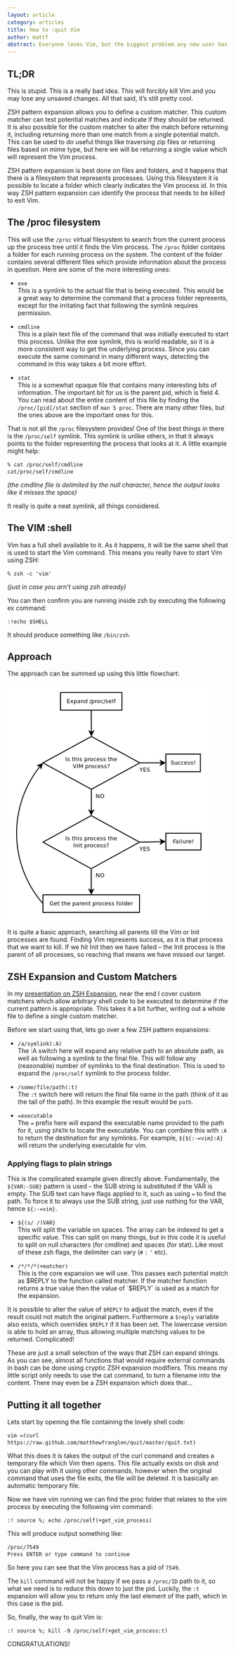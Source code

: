 ```yaml
---
layout: article
category: articles
title: How to :quit Vim
author: mattf
abstract: Everyone loves Vim, but the biggest problem any new user has is everything, including exiting the program. I hope to help newbies out with this tricky problem by showing a way to quit Vim using ZSH Expansion.
---
```


## TL;DR
This is stupid. This is a really bad idea. This will forcibly kill Vim and you may lose any unsaved changes. All that said, it’s still pretty cool.

ZSH pattern expansion allows you to define a custom matcher. This custom matcher can test potential matches and indicate if they should be returned. It is also possible for the custom matcher to alter the match before returning it, including returning more than one match from a single potential match. This can be used to do useful things like traversing zip files or returning files based on mime type, but here we will be returning a single value which will represent the Vim process.

ZSH pattern expansion is best done on files and folders, and it happens that there is a filesystem that represents processes. Using this filesystem it is possible to locate a folder which clearly indicates the Vim process id. In this way ZSH pattern expansion can identify the process that needs to be killed to exit Vim.

## The /proc filesystem

This will use the `/proc` virtual filesystem to search from the current process up the process tree until it finds the Vim process. The `/proc` folder contains a folder for each running process on the system. The content of the folder contains several different files which provide information about the process in question. Here are some of the more interesting ones:

* `exe`  
  This is a symlink to the actual file that is being executed. This would be a great way to determine the command that a process folder represents, except for the irritating fact that following the symlink requires permission.

* `cmdline`  
  This is a plain text file of the command that was initially executed to start this process. Unlike the exe symlink, this is world readable, so it is a more consistent way to get the underlying process. Since you can execute the same command in many different ways, detecting the command in this way takes a bit more effort.

* `stat`  
  This is a somewhat opaque file that contains many interesting bits of information. The important bit for us is the parent pid, which is field 4. You can read about the entire content of this file by finding the `/proc/[pid]/stat` section of `man 5 proc`.
There are many other files, but the ones above are the important ones for this.

That is not all the `/proc` filesystem provides! One of the best things in there is the `/proc/self` symlink. This symlink is unlike others, in that it always points to the folder representing the process that looks at it. A little example might help:

    % cat /proc/self/cmdline
    cat/proc/self/cmdline

*(the cmdline file is delimited by the null character, hence the output looks like it misses the space)*

It really is quite a neat symlink, all things considered.

## The VIM :shell

Vim has a full shell available to it. As it happens, it will be the same shell that is used to start the Vim command. This means you really have to start Vim using ZSH:

    % zsh -c 'vim'
*(just in case you arn’t using zsh already)*

You can then confirm you are running inside zsh by executing the following ex command:

    :!echo $SHELL
It should produce something like `/bin/zsh`.

## Approach

The approach can be summed up using this little flowchart:

![flowchart](/articles/img/quit-vim-flowchart.png)

It is quite a basic approach, searching all parents till the Vim or Init processes are found. Finding Vim represents success, as it is that process that we want to kill. If we hit Init then we have failed – the Init process is the parent of all processes, so reaching that means we have missed our target.

## ZSH Expansion and Custom Matchers

In my [presentation on ZSH Expansion](http://labs.semantico.com/talks/2013/01/14/zsh-expansion.html), near the end I cover custom matchers which allow arbitrary shell code to be executed to determine if the current pattern is appropriate. This takes it a bit further, writing out a whole file to define a single custom matcher.

Before we start using that, lets go over a few ZSH pattern expansions:

* `/a/symlink(:A)`  
  The :A switch here will expand any relative path to an absolute path, as well as following a symlink to the final file. This will follow any (reasonable) number of symlinks to the final destination. This is used to expand the `/proc/self` symlink to the process folder.

* `/some/file/path(:t)`  
  The `:t` switch here will return the final file name in the path (think of it as the tail of the path). In this example the result would be `path`.

* `=executable`  
  The `=` prefix here will expand the executable name provided to the path for it, using `$PATH` to locate the executable. You can combine this with `:A` to return the destination for any symlinks. For example, `${${:-=vim}:A}` will return the underlying executable for vim.

### Applying flags to plain strings
This is the complicated example given directly above. Fundamentally, the `${VAR:-SUB}` pattern is used – the SUB string is substituted if the VAR is empty. The SUB text can have flags applied to it, such as using `=` to find the path. To force it to always use the SUB string, just use nothing for the VAR, hence `${:-=vim}`.

* `${(s/ /)VAR}`  
  This will split the variable on spaces. The array can be indexed to get a specific value. This can split on many things, but in this code it is useful to split on null characters (for cmdline) and spaces (for stat). Like most of these zsh flags, the delimiter can vary (`#` `:` `‘` etc).

* `/*/*/*(+matcher)`  
This is the core expansion we will use. This passes each potential match as $REPLY to the function called matcher. If the matcher function returns a true value then the value of `$REPLY` is used as a match for the expansion.

It is possible to alter the value of `$REPLY` to adjust the match, even if the result could not match the original pattern. Furthermore a `$reply` variable also exists, which overrides `$REPLY` if it has been set. The lowercase version is able to hold an array, thus allowing multiple matching values to be returned. Complicated!

These are just a small selection of the ways that ZSH can expand strings. As you can see, almost all functions that would require external commands in bash can be done using cryptic ZSH expansion modifiers. This means my little script only needs to use the cat command, to turn a filename into the content. There may even be a ZSH expansion which does that...

## Putting it all together

Lets start by opening the file containing the lovely shell code:

    vim =(curl https://raw.github.com/matthewfranglen/quit/master/quit.txt)

What this does it is takes the output of the curl command and creates a temporary file which Vim then opens. This file actually exists on disk and you can play with it using other commands, however when the original command that uses the file exits, the file will be deleted. It is basically an automatic temporary file.

Now we have vim running we can find the proc folder that relates to the vim process by executing the following vim command:

    :! source %; echo /proc/self(+get_vim_process)

This will produce output something like:

    /proc/7549
    Press ENTER or type command to continue

So here you can see that the Vim process has a pid of `7549`.

The `kill` command will not be happy if we pass a `/proc/ID` path to it, so what we need is to reduce this down to just the pid. Luckily, the `:t` expansion will allow you to return only the last element of the path, which in this case is the pid.

So, finally, the way to quit Vim is:

    :! source %; kill -9 /proc/self(+get_vim_process:t)

CONGRATULATIONS!